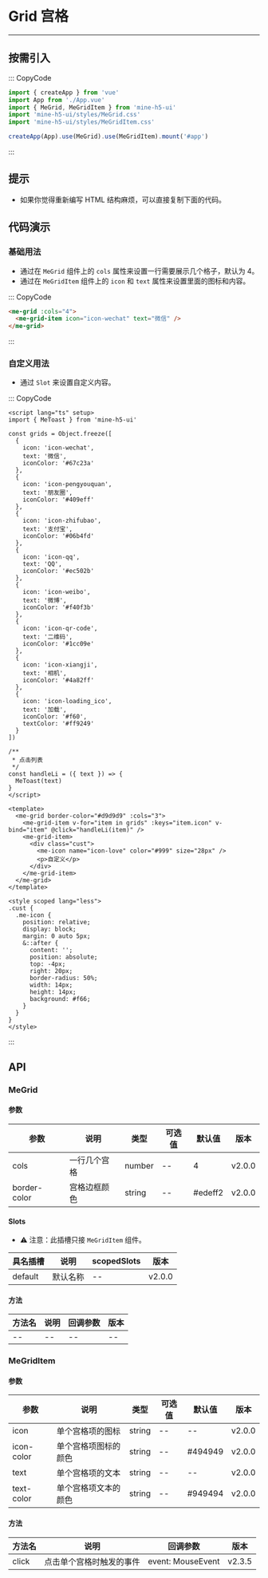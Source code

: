 # Grid 宫格

---

## 按需引入

::: CopyCode

```ts
import { createApp } from 'vue'
import App from './App.vue'
import { MeGrid, MeGridItem } from 'mine-h5-ui'
import 'mine-h5-ui/styles/MeGrid.css'
import 'mine-h5-ui/styles/MeGridItem.css'

createApp(App).use(MeGrid).use(MeGridItem).mount('#app')
```

:::

## 提示

- 如果你觉得重新编写 HTML 结构麻烦，可以直接复制下面的代码。

## 代码演示

### 基础用法

- 通过在 `MeGrid` 组件上的 `cols` 属性来设置一行需要展示几个格子，默认为 4。
- 通过在 `MeGridItem` 组件上的 `icon` 和 `text` 属性来设置里面的图标和内容。

::: CopyCode

```html
<me-grid :cols="4">
  <me-grid-item icon="icon-wechat" text="微信" />
</me-grid>
```

:::

### 自定义用法

- 通过 `Slot` 来设置自定义内容。

::: CopyCode

```vue
<script lang="ts" setup>
import { MeToast } from 'mine-h5-ui'

const grids = Object.freeze([
  {
    icon: 'icon-wechat',
    text: '微信',
    iconColor: '#67c23a'
  },
  {
    icon: 'icon-pengyouquan',
    text: '朋友圈',
    iconColor: '#409eff'
  },
  {
    icon: 'icon-zhifubao',
    text: '支付宝',
    iconColor: '#06b4fd'
  },
  {
    icon: 'icon-qq',
    text: 'QQ',
    iconColor: '#ec502b'
  },
  {
    icon: 'icon-weibo',
    text: '微博',
    iconColor: '#f40f3b'
  },
  {
    icon: 'icon-qr-code',
    text: '二维码',
    iconColor: '#1cc09e'
  },
  {
    icon: 'icon-xiangji',
    text: '相机',
    iconColor: '#4a82ff'
  },
  {
    icon: 'icon-loading_ico',
    text: '加载',
    iconColor: '#f60',
    textColor: '#ff9249'
  }
])

/**
 * 点击列表
 */
const handleLi = ({ text }) => {
  MeToast(text)
}
</script>

<template>
  <me-grid border-color="#d9d9d9" :cols="3">
    <me-grid-item v-for="item in grids" :keys="item.icon" v-bind="item" @click="handleLi(item)" />
    <me-grid-item>
      <div class="cust">
        <me-icon name="icon-love" color="#999" size="28px" />
        <p>自定义</p>
      </div>
    </me-grid-item>
  </me-grid>
</template>

<style scoped lang="less">
.cust {
  .me-icon {
    position: relative;
    display: block;
    margin: 0 auto 5px;
    &::after {
      content: '';
      position: absolute;
      top: -4px;
      right: 20px;
      border-radius: 50%;
      width: 14px;
      height: 14px;
      background: #f66;
    }
  }
}
</style>
```

:::

## API

### MeGrid

#### 参数

| 参数         | 说明         | 类型   | 可选值 | 默认值  | 版本   |
| ------------ | ------------ | ------ | ------ | ------- | ------ |
| cols         | 一行几个宫格 | number | --     | 4       | v2.0.0 |
| border-color | 宫格边框颜色 | string | --     | #edeff2 | v2.0.0 |

#### Slots

- ⚠ 注意：此插槽只接 `MeGridItem` 组件。

| 具名插槽 | 说明     | scopedSlots | 版本   |
| -------- | -------- | ----------- | ------ |
| default  | 默认名称 | --          | v2.0.0 |

#### 方法

| 方法名 | 说明 | 回调参数 | 版本 |
| ------ | ---- | -------- | ---- |
| --     | --   | --       | --   |

### MeGridItem

#### 参数

| 参数       | 说明                 | 类型   | 可选值 | 默认值  | 版本   |
| ---------- | -------------------- | ------ | ------ | ------- | ------ |
| icon       | 单个宫格项的图标     | string | --     | --      | v2.0.0 |
| icon-color | 单个宫格项图标的颜色 | string | --     | #494949 | v2.0.0 |
| text       | 单个宫格项的文本     | string | --     | --      | v2.0.0 |
| text-color | 单个宫格项文本的颜色 | string | --     | #949494 | v2.0.0 |

#### 方法

| 方法名 | 说明                     | 回调参数          | 版本   |
| ------ | ------------------------ | ----------------- | ------ |
| click  | 点击单个宫格时触发的事件 | event: MouseEvent | v2.3.5 |
